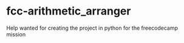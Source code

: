 # fcc-arithmetic_arranger
Help wanted for creating the project in python for the freecodecamp mission
